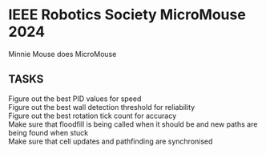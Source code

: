 # IEEE Robotics Society MicroMouse 2024
Minnie Mouse does MicroMouse


## TASKS
Figure out the best PID values for speed <br>
Figure out the best wall detection threshold for reliability <br>
Figure out the best rotation tick count for accuracy <br>
Make sure that floodfill is being called when it should be and new paths are being found when stuck <br>
Make sure that cell updates and pathfinding are synchronised <br>
